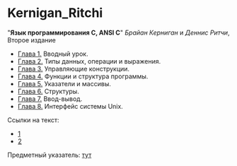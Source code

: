 # Kernigan_Ritchi

"__Язык программирования C, ANSI C__" _Брайан Керниган_ и _Деннис Ритчи_, Второе издание

 - [Глава 1.](ch1) Вводный урок.
 - [Глава 2.](ch2) Типы данных, операции и выражения.
 - [Глава 3.](ch3) Управляющие конструкции.
 - [Глава 4.](ch4) Функции и структура программы.
 - [Глава 5.](ch5) Указатели и массивы.
 - [Глава 6.](ch6) Структуры.
 - [Глава 7.](ch7) Ввод-вывод.
 - [Глава 8.](ch8) Интерфейс системы Unix.

Ссылки на текст:
- [1](https://www.rulit.me/books/yazyk-programmirovaniya-si-izdanie-3-e-ispravlennoe-read-167014-1.html)
- [2](http://www.iakovlev.org/index.html?p=1351&m=1&l1=5)

Предметный указатель: [тут](./subject_index.md)